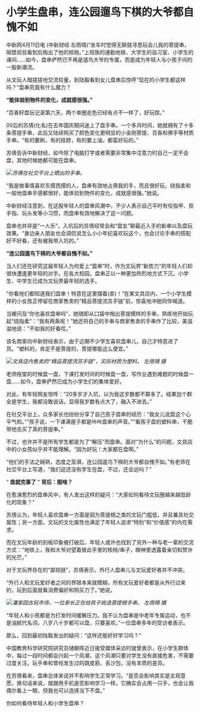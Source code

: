 # 小学生盘串，连公园遛鸟下棋的大爷都自愧不如

中新网4月11日电 (中新财经
左雨晴)“坐车时觉得无聊就寻思玩会儿我的菩提串，隔壁叔叔看到后掏出了他的核桃。”上班族的通勤地铁、大学生的自习室、小学生的课间……如今，盘串俨然已不再是遛鸟大爷的专属，而是成为年轻人与小孩子间的一股新潮流。

从文玩人暗搓搓地交流较量，到陆毅看到女儿盘串后惊呼“现在的小学生都这样吗？”盘串究竟有什么魔力？

**“能体验到物件的变化，成就感很强。”**

“百香籽盘玩记录第六天，两个单圈走色已经有点不一样了，好玩捏。”

00后的苏倩(化名)在去年国庆期间迷上了盘手串。一个多月时间，她就拥有了十多条菩提手串，此后又陆续购买了颜色变化更明显的小金刚菩提、百香和佛手等材质手串。“有的要刷，有的挂脖，有的要上油，都蛮好玩的。”

苏倩告诉中新财经，如今除了电脑打字或者需要非常集中注意力时自己一定不会盘，其他时候她都可能在盘串。

![](https://inews.gtimg.com/om_bt/OI85HDnDFV2h7i8D4NTAXscZ4arD3O-_vHfh75eBdfEIEAA/1000)_苏倩在社交平台上晒出的手串。_

“我是做事情喜欢东摸西摸的人，盘串有效地占用我的手，而且很好玩，绕指柔和一般地盘串手感都很好，能体验到物件的变化，成就感很强。”她说。

中新财经注意到，在这股年轻人的盘串风潮中，不少人表示自己平时有咬指甲、抠手指、玩头发等小习惯，而盘串有效地解决了这一问题。

盘串也并非是“一人乐”，入坑后的苏倩经常会和“盘友”聊最近入手的新串以及盘玩效果。“身边亲人朋友也会调侃说怎么小小年纪喜欢玩这个，也会讨论手串的搭配好不好看，还有被我带入坑的。”

**“连公园遛鸟下棋的大爷都自愧不如。”**

当人们还在研究这届年轻人为何爱上“盘串”时，作为文玩界“新势力”的年轻人们却很快遭逢更年轻的对手。在各大校园，盘串正以一种更加热烈地方式下沉，小学生、中学生已成为文玩界最年轻的选手。

“你看他们都知道我们盘串！特意在这里摆着(卖)！”在某文具店内，一个小学生模样的小女孩正停留在商家售卖的“精品菩提流苏手链”前，惊喜地冲她同伴喊道。

当被问及“你也喜欢盘串吗”，她随即从口袋中掏出菩提模样的手串，熟练地开始玩起“绕指柔”：“我有两条呢！”她还将自己的手串与商家售卖的手串作了比较，美滋滋地说：“不如我的好看哎。”

该名商家向中新财经表示，由于近期不少学生喜欢盘串儿，自己才特意进了货。“塑料的，肯定不是菩提的，菩提哪能这么便宜。”

![](https://inews.gtimg.com/om_bt/Or6TFH9rbFXu5mXVAA8B_YKWfC9vInPQlgf1zsZWm3iI4AA/1000)_文具店内售卖的“精品菩提流苏手链”，实际材质为塑料。
左雨晴 摄_

老师拖堂的时候盘一盘，下课打发时间的时候盘一盘，写作业遇到难题的时候盘一盘……如今，盘串俨然已成为小学生们的集体爱好。

对此，有年轻网友惊呼：“20多岁才入坑，以为我这岁数都不算多了。结果加个群全是学生，我都没敢说话，显得我岁数有点大了，融入不进去。”

在社交平台上，众多家长也纷纷分享了自己孩子盘串的经历：“我女儿说盘这个心平气和。”“孩子说，一下课满屋子都是咔咔盘串的声音。”“看孩子盘的塑料串，干脆带他去买了真的菩提串。”

不过，也许并不是所有学生都是为了“解压”而盘串。面对“为什么”的问题，文具店中的小女孩似乎并不能理解。“因为好玩！大家都在盘啊。”

“他们的手法之娴熟，态度之澎湃，连公园遛鸟下棋的大爷都自愧不如。”有老师在社交平台上写道，“我们这还没有学生在盘，不过，还会远吗？”

“ **盘就完事了** ” **背后：图啥？**

在愈演愈烈的盘串风中，有人发出这样的疑问：“大家如何看待文玩圈越来越低龄化的现象？”

苏倩认为，年轻人喜欢盘串一方面是因为菩提根之类的文玩门槛低，并且兼具社交属性；另一方面，文玩的文化属性也满足了年轻人追求“特别”和“价值感”的内在需求。

而在文玩年龄的刻板印象被打破后，年轻人或许也找到了另外一种与老一辈的交流方式：“地铁上，我和大爷对望着彼此手里的核桃/串子，眼神里透露着亲切和赞许的光芒。”

对于文玩界存在的“鄙视链”，苏倩表示，外行人盘串儿与文玩爱好者并不冲突。

“外行人和文玩爱好者之间的界限本来就模糊，所有文玩爱好者都是从外行过来的，玩到后面就看消费偏好和购买力了。”她说。

![](https://inews.gtimg.com/om_bt/OylDC_OR0iMROlSyASD71UEX5fSDeTRyKsEXovXjKZePEAA/1000)_潘家园古玩市场，一位家长正在给孩子挑选菩提根手串。
左雨晴 摄_

“年轻人和小孩都是为打发时间缓解压力。我不认为盘串是中老年专属运动，也不是油腻代名词，八岁八十岁都可以盘，只要喜欢。”一位盘串多年的受访者表示。

那么，回到最初陆毅发出的疑问：“这样还能好好学习吗？”

中国教育科学研究院研究员储朝晖近日接受媒体采访时就曾表示，在小学生群体中，每过一段时间都会兴起一个风潮，这个风潮只要对学生没有直接危害，不需要过度关注。玩手串和曾经发生过的跳皮筋、丢沙包，没有本质的差异。

在苏倩看来，盘串总体来说并不影响学生正常学习。“是否会影响其实是主观意愿，换句话来说，就跟用手机是否影响学习一样。它确实会占用一只手，也会让我偶尔看上一眼，但我也可以选择当下不盘。”

你如何看待年轻人和小学生盘串？

